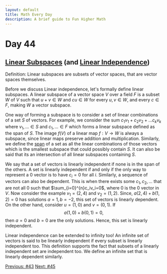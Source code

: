 ```yaml
---
layout: default
title: Math Every Day
description: A brief guide to Fun Higher Math
---
```

# Day 44

## [Linear Subspaces](https://en.wikipedia.org/wiki/Linear_subspace) (and [Linear Independence](https://en.wikipedia.org/wiki/Linear_independence))

Definition:  Linear subspaces are subsets of vector spaces, that are vector spaces themselves.

Before we discuss Linear independence, let's formally define linear subspaces. A linear subspace of a vector space $V$ over a field $F$ is a subset $W$ of $V$ such that $u+v\in W$ and $cu\in W$ for every $u,v\in W$, and every $c\in F$, making $W$ a vector subspace. 

One way of forming a subspace is to consider a set of linear combinations of a set $S$ of vectors. For example, we consider the sum $c_1v_1+c_2v_2+\ldots c_kv_k$ where $v_1,\ldots \in S$ and $c_1,\ldots \in F$ which forms a linear subspace defined as the span of $S$. The image $f(V)$ of a linear map $f:V\to W$ is always a subspace, since linear maps preserve addition and multiplication. Similarly, we define the [span](https://en.wikipedia.org/wiki/Linear_span) of a set as all the linear combinations of those vectors which is the smallest subspace that could possibly contain $S$. It can also be said that its an intersection of all linear subspaces containing $S$.

We say that a set of vectors is linearly independent if none is in the span of the others. A set is linearly independent if and only if the only way to represent a $0$ vector is to have $c_i=0$ for all $i$. Similarly, a sequence of vectors can also be dependent. This is when there exists some $c_1,c_2,\ldots$ that are not all $0$ such that $\sum_{i=0}^{n}c_iv_i=0$, where 0 is the 0 vector in $V$. Now consider the example $v_1=(2,4)$ and $v_2=(1,2)$. Since, $a(2,4)+b(1,2)=0$ has solutions $a=1,b=-2$, this set of vectors is linearly dependent. On the other hand, consider $u=(1,0)$ and $v=(0,1)$. If $$a(1,0)+b(0,1)=0,$$  then $a=0$ and $b=0$ are the only solutions. Hence, this set is linearly independent.


Linear independence can be extended to infinity too! An infinite set of vectors is said to be linearly independent if every subset is linearly independent too. This definition supports the fact that subsets of a linearly independent set are independent too. We define an infinite set that is linearly dependent similarly.


<div class="day-nav-wrapper">
  <a href="./day43.html" class="day-nav__link">Previous: #43</a>
  <a href="./day45.html" class="day-nav__link">Next: #45</a>
</div>


